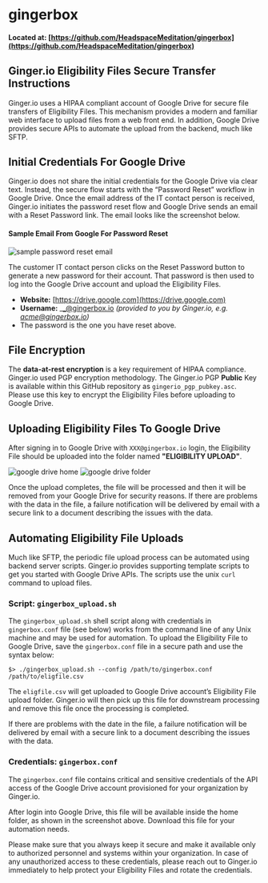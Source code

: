 # gingerbox

#### **Located at:** [https://github.com/HeadspaceMeditation/gingerbox](https://github.com/HeadspaceMeditation/gingerbox)

## Ginger.io Eligibility Files Secure Transfer Instructions

Ginger.io uses a HIPAA compliant account of Google Drive for secure file transfers of Eligibility Files. This mechanism provides a modern and familiar web interface to upload files from a web front end. In addition, Google Drive provides secure APIs to automate the upload from the backend, much like SFTP.

## Initial Credentials For Google Drive

Ginger.io does not share the initial credentials for the Google Drive via clear text. Instead, the secure flow starts with the “Password Reset” workflow in Google Drive. Once the email address of the IT contact person is received, Ginger.io initiates the password reset flow and Google Drive sends an email with a Reset Password link. The email looks like the screenshot below. 

#### Sample Email From Google For Password Reset
![sample password reset email](https://raw.githubusercontent.com/ginger-io/gingerbox/master/gingerbox-password-reset.png "sample password reset email")

The customer IT contact person clicks on the Reset Password button to generate a new password for their account. That password is then used to log into the Google Drive account and upload the Eligibility Files.

* **Website:** [https://drive.google.com](https://drive.google.com)
* **Username:** _<yourcompany>_@gingerbox.io _(provided to you by Ginger.io, e.g. acme@gingerbox.io)_
* The password is the one you have reset above.

## File Encryption

The **data-at-rest encryption** is a key requirement of HIPAA compliance. Ginger.io used PGP encryption methodology. The Ginger.io PGP **Public** Key is available within this GitHub repository as `gingerio_pgp_pubkey.asc`. Please use this key to encrypt the Eligibility Files before uploading to Google Drive.

## Uploading Eligibility Files To Google Drive

After signing in to Google Drive with `XXX@gingerbox.io` login, the Eligibility File should be uploaded into the folder named **"ELIGIBILITY UPLOAD"**.  

![google drive home](https://raw.githubusercontent.com/ginger-io/gingerbox/master/google-drive-home.png "google drive home")
![google drive folder](https://raw.githubusercontent.com/ginger-io/gingerbox/master/google-drive-folder.png "google drive folder")

Once the upload completes, the file will be processed and then it will be removed from your Google Drive for security reasons.  If there are problems with the data in the file, a failure notification will be delivered by email with a secure link to a document describing the issues with the data.

## Automating Eligibility File Uploads

Much like SFTP, the periodic file upload process can be automated using backend server scripts. Ginger.io provides supporting template scripts to get you started with Google Drive APIs. The scripts use the unix `curl` command to upload files. 

### Script: `gingerbox_upload.sh`
The `gingerbox_upload.sh` shell script along with credentials in `gingerbox.conf` file (see below) works from the command line of any Unix machine and may be used for automation.  To upload the Eligibility File to Google Drive, save the `gingerbox.conf` file in a secure path and use the syntax below:

```
$> ./gingerbox_upload.sh --config /path/to/gingerbox.conf /path/to/eligfile.csv 
```

The `eligfile.csv` will get uploaded to Google Drive account’s Eligibility File upload folder. Ginger.io will then pick up this file for downstream processing and remove this file once the processing is completed.

If there are problems with the date in the file, a failure notification will be delivered by email with a secure link to a document describing the issues with the data.

### Credentials: `gingerbox.conf`

The `gingerbox.conf` file contains critical and sensitive credentials of the API access of the Google Drive account provisioned for your organization by Ginger.io. 

After login into Google Drive, this file will be available inside the home folder, as shown in the screenshot above. Download this file for your automation needs.

Please make sure that you always keep it secure and make it available only to authorized personnel and systems within your organization. In case of any unauthorized access to these credentials, please reach out to Ginger.io immediately to help protect your Eligibility Files and rotate the credentials.
